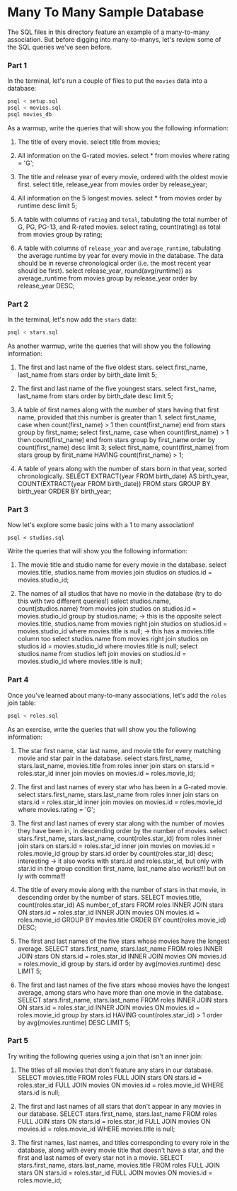 # Many To Many Sample Database

The SQL files in this directory feature an example of a many-to-many association. But before digging into many-to-manys, let's review some of the SQL queries we've seen before.

### Part 1

In the terminal, let's run a couple of files to put the `movies` data into a database:

```sh
psql < setup.sql
psql < movies.sql
psql movies_db
```

As a warmup, write the queries that will show you the following information:

1.  The title of every movie.
    select title from movies;

1.  All information on the G-rated movies.
    select * from movies where rating = 'G';

1.  The title and release year of every movie, ordered with the oldest movie first.
    select title, release_year from movies order by release_year;

1.  All information on the 5 longest movies.
    select * from movies order by runtime desc limit 5;

1.  A table with columns of `rating` and `total`, tabulating the total number of G, PG, PG-13, and R-rated movies.
    select rating, count(rating) as total from movies group by rating;

1.  A table with columns of `release_year` and `average_runtime`, tabulating the average runtime by year for every movie in the database. The data should be in reverse chronological order (i.e. the most recent year should be first).
    select release_year, round(avg(runtime)) as average_runtime from movies group by release_year order by release_year DESC;

### Part 2

In the terminal, let's now add the `stars` data:

```sh
psql < stars.sql
```

As another warmup, write the queries that will show you the following information:

1.  The first and last name of the five oldest stars.
    select first_name, last_name from stars order by birth_date limit 5;

1.  The first and last name of the five youngest stars.
    select first_name, last_name from stars order by birth_date desc limit 5;

1.  A table of first names along with the number of stars having that first name, provided that this number is greater than 1.
    select first_name, case when count(first_name) > 1 then count(first_name) end from stars group by first_name;
    select first_name, case when count(first_name) > 1 then count(first_name) end from stars group by first_name order by count(first_name) desc limit 3;
    select first_name, count(first_name) from stars group by first_name HAVING count(first_name) > 1;

1.  A table of years along with the number of stars born in that year, sorted chronologically.
    SELECT EXTRACT(year FROM birth_date) AS birth_year,
    COUNT(EXTRACT(year FROM birth_date))
    FROM stars
    GROUP BY birth_year
    ORDER BY birth_year;

### Part 3

Now let's explore some basic joins with a 1 to many association!

```
psql < studios.sql
```

Write the queries that will show you the following information:

1.  The movie title and studio name for every movie in the database.
    select movies.title, studios.name from movies join studios on studios.id = movies.studio_id;


2.  The names of all studios that have no movie in the database (try to do this with two different queries!)
    select studios.name, count(studios.name) from movies join studios on studios.id = movies.studio_id group by studios.name; -> this is the opposite
    select movies.title, studios.name from movies right join studios on studios.id = movies.studio_id where movies.title is null; -> this has a movies.title column too
    select studios.name from movies right join studios on studios.id = movies.studio_id where movies.title is null;
    select studios.name from studios left join movies on studios.id = movies.studio_id where movies.title is null;

### Part 4

Once you've learned about many-to-many associations, let's add the `roles` join table:

```sh
psql < roles.sql
```

As an exercise, write the queries that will show you the following information:

1.  The star first name, star last name, and movie title for every matching movie and star pair in the database.
    select stars.first_name, stars.last_name, movies.title from roles inner join stars on stars.id = roles.star_id inner join movies on movies.id = roles.movie_id;

1.  The first and last names of every star who has been in a G-rated movie.
    select stars.first_name, stars.last_name from roles inner join stars on stars.id = roles.star_id inner join movies on movies.id = roles.movie_id where movies.rating = 'G';

1.  The first and last names of every star along with the number of movies they have been in, in descending order by the number of movies.
    select stars.first_name, stars.last_name, count(roles.star_id) from roles inner join stars on stars.id = roles.star_id inner join movies on movies.id = roles.movie_id group by stars.id order by count(roles.star_id) desc;
    interesting -> it also works with stars.id and roles.star_id, but only with star.id in the group condition
    first_name, last_name also works!!! but on ly with comma!!! 

1.  The title of every movie along with the number of stars in that movie, in descending order by the number of stars.
    SELECT movies.title, count(roles.star_id) AS number_of_stars FROM roles INNER JOIN stars ON stars.id = roles.star_id INNER JOIN movies ON movies.id = roles.movie_id GROUP BY movies.title ORDER BY count(roles.movie_id) DESC;

1.  The first and last names of the five stars whose movies have the longest average.
    SELECT stars.first_name, stars.last_name FROM roles INNER JOIN stars ON stars.id = roles.star_id INNER JOIN movies ON movies.id = roles.movie_id group by stars.id order by avg(movies.runtime) desc LIMIT 5;

1.  The first and last names of the five stars whose movies have the longest average, among stars who have more than one movie in the database.
    SELECT stars.first_name, stars.last_name FROM roles INNER JOIN stars ON stars.id = roles.star_id INNER JOIN movies ON movies.id = roles.movie_id group by stars.id HAVING count(roles.star_id) > 1 order by avg(movies.runtime) DESC LIMIT 5;

### Part 5

Try writing the following queries using a join that isn't an inner join:

1.  The titles of all movies that don't feature any stars in our database.
    SELECT movies.title FROM roles FULL JOIN stars ON stars.id = roles.star_id FULL JOIN movies ON movies.id = roles.movie_id WHERE stars.id is null;

2.  The first and last names of all stars that don't appear in any movies in our database.
    SELECT stars.first_name, stars.last_name FROM roles FULL JOIN stars ON stars.id = roles.star_id FULL JOIN movies ON movies.id = roles.movie_id WHERE movies.title is null;

3.  The first names, last names, and titles corresponding to every role in the database, along with every movie title that doesn't have a star, and the first and last names of every star not in a movie.
    SELECT stars.first_name, stars.last_name, movies.title FROM roles FULL JOIN stars ON stars.id = roles.star_id FULL JOIN movies ON movies.id = roles.movie_id;
